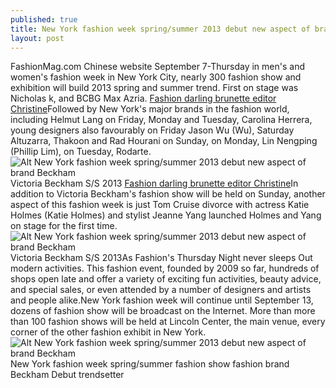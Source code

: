 ```yaml
---
published: true
title: New York fashion week spring/summer 2013 debut new aspect of brand Beckham
layout: post
---
```

FashionMag.com Chinese website September 7-Thursday in men\'s and women\'s fashion week in New York City, nearly 300 fashion show and exhibition will build 2013 spring and summer trend. First on stage was Nicholas k, and BCBG Max Azria. [Fashion darling brunette editor Christine](http://runningcase.tumblr.com/post/133661998142/fashion-darling-brunette-editor-christine)Followed by New York\'s major brands in the fashion world, including Helmut Lang on Friday, Monday and Tuesday, Carolina Herrera, young designers also favourably on Friday Jason Wu (Wu), Saturday Altuzarra, Thakoon and Rad Hourani on Sunday, on Monday, Lin Nengping (Phillip Lim), on Tuesday, Rodarte.![Alt New York fashion week spring/summer 2013 debut new aspect of brand Beckham](https://c2.staticflickr.com/6/5766/22987592060_c4a0d10709.jpg)Victoria Beckham S/S 2013 [Fashion darling brunette editor Christine](http://runningcase.tumblr.com/post/133661998142/fashion-darling-brunette-editor-christine)In addition to Victoria Beckham\'s fashion show will be held on Sunday, another aspect of this fashion week is just Tom Cruise divorce with actress Katie Holmes (Katie Holmes) and stylist Jeanne Yang launched Holmes and Yang on stage for the first time.![Alt New York fashion week spring/summer 2013 debut new aspect of brand Beckham](https://c1.staticflickr.com/1/658/23175128342_18b8e62f6c.jpg)Victoria Beckham S/S 2013As Fashion\'s Thursday Night never sleeps Out modern activities. This fashion event, founded by 2009 so far, hundreds of shops open late and offer a variety of exciting fun activities, beauty advice, and special sales, or even attended by a number of designers and artists and people alike.New York fashion week will continue until September 13, dozens of fashion show will be broadcast on the Internet. More than more than 100 fashion shows will be held at Lincoln Center, the main venue, every corner of the other fashion exhibit in New York.![Alt New York fashion week spring/summer 2013 debut new aspect of brand Beckham](https://c1.staticflickr.com/1/734/22987608400_8e439166a0_z.jpg)New York fashion week spring/summer fashion show fashion brand Beckham Debut trendsetter